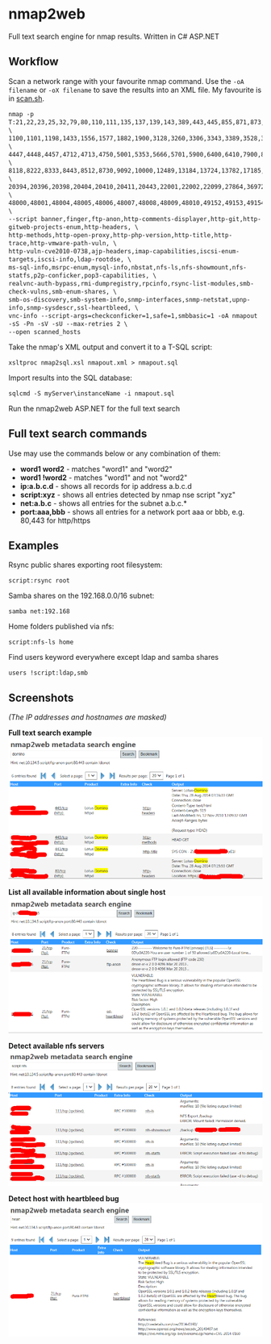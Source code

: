 # nmap2web
Full text search engine for nmap results. Written in C# ASP.NET

## Workflow

Scan a network range with your favourite nmap command. Use the `-oA filename` or `-oX filename` to save the results into an XML file.
My favourite is in [scan.sh](scan.sh).
  
    nmap -p T:21,22,23,25,32,79,80,110,111,135,137,139,143,389,443,445,855,871,873,993,995,1090,1098,1099, \     
    1100,1101,1198,1433,1556,1577,1882,1900,3128,3260,3306,3343,3389,3528,3873,4095,4105,4444,4445,4446, \
    4447,4448,4457,4712,4713,4750,5001,5353,5666,5701,5900,6400,6410,7900,8000,8001,8005,8009,8080,8083, \
    8118,8222,8333,8443,8512,8730,9092,10000,12489,13184,13724,13782,17185,18080,20080,20389,20390,20391, \
    20394,20396,20398,20404,20410,20411,20443,22001,22002,22099,27864,36972,44441,44442,44443,44444,47001, \
    48000,48001,48004,48005,48006,48007,48008,48009,48010,49152,49153,49154,52752,U:161 \
    --script banner,finger,ftp-anon,http-comments-displayer,http-git,http-gitweb-projects-enum,http-headers, \
    http-methods,http-open-proxy,http-php-version,http-title,http-trace,http-vmware-path-vuln, \
    http-vuln-cve2010-0738,ajp-headers,imap-capabilities,iscsi-enum-targets,iscsi-info,ldap-rootdse, \
    ms-sql-info,msrpc-enum,mysql-info,nbstat,nfs-ls,nfs-showmount,nfs-statfs,p2p-conficker,pop3-capabilities, \
    realvnc-auth-bypass,rmi-dumpregistry,rpcinfo,rsync-list-modules,smb-check-vulns,smb-enum-shares, \
    smb-os-discovery,smb-system-info,snmp-interfaces,snmp-netstat,upnp-info,snmp-sysdescr,ssl-heartbleed, \
    vnc-info --script-args=checkconficker=1,safe=1,smbbasic=1 -oA nmapout -sS -Pn -sV -sU --max-retries 2 \
    --open scanned_hosts

Take the nmap's XML output and convert it to a T-SQL script:

    xsltproc nmap2sql.xsl nmapout.xml > nmapout.sql
  
Import results into the SQL database:

    sqlcmd -S myServer\instanceName -i nmapout.sql

Run the nmap2web ASP.NET for the full text search

## Full text search commands

Use may use the commands below or any combination of them:

- **word1 word2** - matches "word1" and "word2"
- **word1 !word2** - matches "word1" and not "word2"
- **ip:a.b.c.d** - shows all records for ip address a.b.c.d
- **script:xyz** - shows all entries detected by nmap nse script "xyz"
- **net:a.b.c** - shows all entries for the subnet a.b.c.\*
- **port:aaa,bbb** - shows all entries for a network port aaa or bbb, e.g. 80,443 for http/https

## Examples

Rsync public shares exporting root filesystem:

    script:rsync root

Samba shares on the 192.168.0.0/16 subnet:

    samba net:192.168
  
Home folders published via nfs:

    script:nfs-ls home

Find users keyword everywhere except ldap and samba shares

    users !script:ldap,smb


## Screenshots 

_(The IP addresses and hostnames are masked)_

__Full text search example__
![fulltext.png](images/screen_fulltext.png)

__List all available information about single host__
![ip.png](images/screen_ip.png)

__Detect available nfs servers__
![detectnfs.png](images/screen_detectnfs.png)

__Detect host with heartbleed bug__
![detectheartbleed.png](images/screen_detectheartbleed.png)
